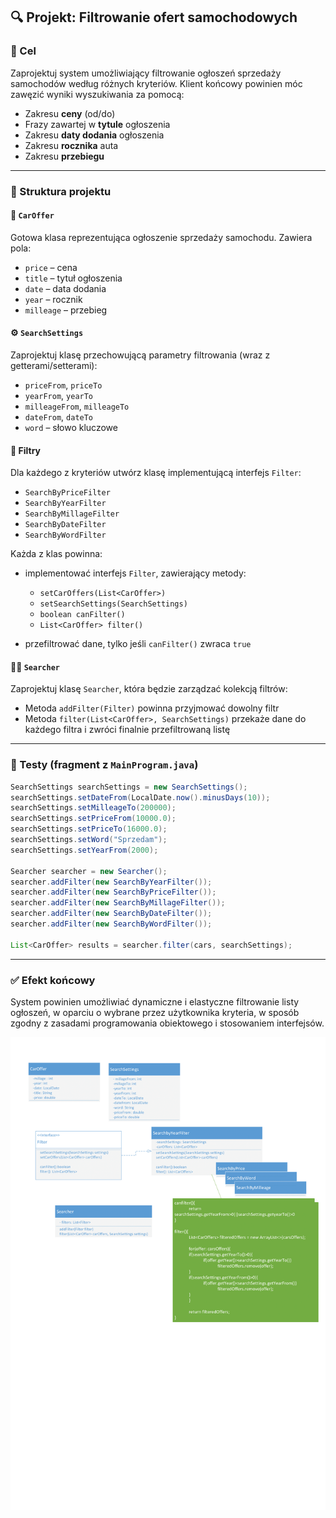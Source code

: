 ## 🔍 Projekt: Filtrowanie ofert samochodowych

### 🌟 Cel

Zaprojektuj system umożliwiający filtrowanie ogłoszeń sprzedaży samochodów według różnych kryteriów. Klient końcowy powinien móc zawęzić wyniki wyszukiwania za pomocą:

* Zakresu **ceny** (od/do)
* Frazy zawartej w **tytule** ogłoszenia
* Zakresu **daty dodania** ogłoszenia
* Zakresu **rocznika** auta
* Zakresu **przebiegu**

---

### 🧱 Struktura projektu

#### 🚗 `CarOffer`

Gotowa klasa reprezentująca ogłoszenie sprzedaży samochodu. Zawiera pola:

* `price` – cena
* `title` – tytuł ogłoszenia
* `date` – data dodania
* `year` – rocznik
* `milleage` – przebieg

#### ⚙️ `SearchSettings`

Zaprojektuj klasę przechowującą parametry filtrowania (wraz z getterami/setterami):

* `priceFrom`, `priceTo`
* `yearFrom`, `yearTo`
* `milleageFrom`, `milleageTo`
* `dateFrom`, `dateTo`
* `word` – słowo kluczowe

#### 🧩 Filtry

Dla każdego z kryteriów utwórz klasę implementującą interfejs `Filter`:

* `SearchByPriceFilter`
* `SearchByYearFilter`
* `SearchByMillageFilter`
* `SearchByDateFilter`
* `SearchByWordFilter`

Każda z klas powinna:

* implementować interfejs `Filter`, zawierający metody:

  * `setCarOffers(List<CarOffer>)`
  * `setSearchSettings(SearchSettings)`
  * `boolean canFilter()`
  * `List<CarOffer> filter()`
* przefiltrować dane, tylko jeśli `canFilter()` zwraca `true`

#### 🕵️‍♂️ `Searcher`

Zaprojektuj klasę `Searcher`, która będzie zarządzać kolekcją filtrów:

* Metoda `addFilter(Filter)` powinna przyjmować dowolny filtr
* Metoda `filter(List<CarOffer>, SearchSettings)` przekaże dane do każdego filtra i zwróci finalnie przefiltrowaną listę

---

### 🤖 Testy (fragment z `MainProgram.java`)

```java
SearchSettings searchSettings = new SearchSettings();
searchSettings.setDateFrom(LocalDate.now().minusDays(10));
searchSettings.setMilleageTo(200000);
searchSettings.setPriceFrom(10000.0);
searchSettings.setPriceTo(16000.0);
searchSettings.setWord("Sprzedam");
searchSettings.setYearFrom(2000);

Searcher searcher = new Searcher();
searcher.addFilter(new SearchByYearFilter());
searcher.addFilter(new SearchByPriceFilter());
searcher.addFilter(new SearchByMillageFilter());
searcher.addFilter(new SearchByDateFilter());
searcher.addFilter(new SearchByWordFilter());

List<CarOffer> results = searcher.filter(cars, searchSettings);
```

---

### ✅ Efekt końcowy

System powinien umożliwiać dynamiczne i elastyczne filtrowanie listy ogłoszeń, w oparciu o wybrane przez użytkownika kryteria, w sposób zgodny z zasadami programowania obiektowego i stosowaniem interfejsów.


![Diagram strategii](./images/lab08.png)
